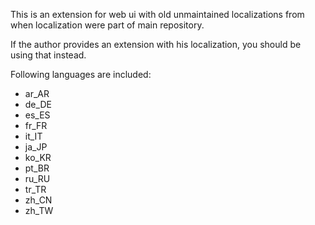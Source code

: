 This is an extension for web ui with old unmaintained localizations from when localization were part of main repository.

If the author provides an extension with his localization, you should be using that instead.

Following languages are included:

- ar_AR
- de_DE
- es_ES
- fr_FR
- it_IT
- ja_JP
- ko_KR
- pt_BR
- ru_RU
- tr_TR
- zh_CN
- zh_TW
